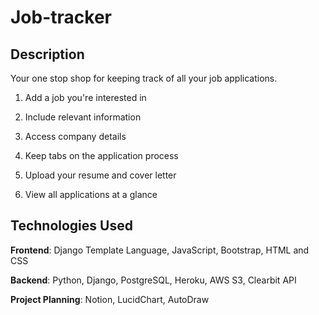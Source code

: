 
# Job-tracker


## Description

Your one stop shop for keeping track of all your job applications.

1. Add a job you're interested in

2. Include relevant information

3. Access company details

4. Keep tabs on the application process

5. Upload your resume and cover letter

6. View all applications at a glance


## Technologies Used

**Frontend**: Django Template Language, JavaScript, Bootstrap, HTML and CSS

**Backend**: Python, Django, PostgreSQL, Heroku, AWS S3, Clearbit API

**Project Planning**: Notion, LucidChart, AutoDraw
